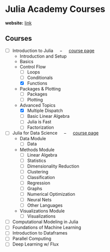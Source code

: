 # Julia Academy Courses

__website:__ [link](https://juliaacademy.com/courses)

## Courses

- [ ] Introduction to Julia $\quad-\quad$ [course page](https://juliaacademy.com/courses/enrolled/375479)
  - Introduction and Setup
  - Basics
  - Control Flow
    - [ ] Loops
    - [ ] Conditionals
    - [x] Functions
  - Packages & Plotting
    - [ ] Packages
    - [ ] Plotting
  - Advanced Topics
    - [x] Multiple Dispatch
    - [ ] Basic Linear Algebra
    - [ ] Julia is Fast
    - [ ] Factorization
- [ ] Julia for Data Science $\quad-\quad$ [course page](https://juliaacademy.com/courses/enrolled/937702)
  - Data Module
    - [ ] Data
  - Methods Module
    - [ ] Linear Algebra
    - [ ] Statistics
    - [ ] Dimensionality Reduction
    - [ ] Clustering
    - [ ] Classification
    - [ ] Regression
    - [ ] Graphs
    - [ ] Numerical Optimization
    - [ ] Neural Nets
    - [ ] Other Languages
  - Visualizations Module
    - [ ] Visualizations
- [ ] Computational Modeling in Julia
- [ ] Foundations of Machine Learning
- [ ] Introduction to Dataframes
- [ ] Parallel Computing
- [ ] Deep Learning w/ Flux
